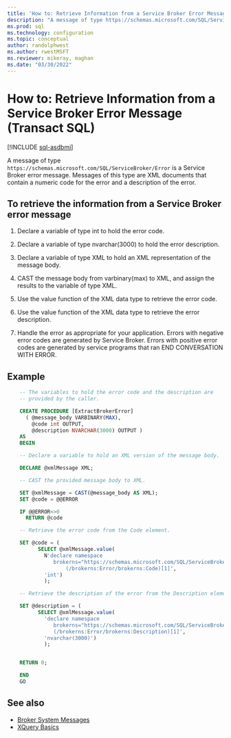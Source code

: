 ```yaml
---
title: 'How to: Retrieve Information from a Service Broker Error Message (Transact SQL)'
description: "A message of type https://schemas.microsoft.com/SQL/ServiceBroker/Error is a Service Broker error message."
ms.prod: sql
ms.technology: configuration
ms.topic: conceptual
author: randolphwest
ms.author: rwestMSFT
ms.reviewer: mikeray, maghan
ms.date: "03/30/2022"
---
```


# How to: Retrieve Information from a Service Broker Error Message (Transact SQL)

[!INCLUDE [sql-asdbmi](../../includes/applies-to-version/sql-asdbmi.md)]

A message of type `https://schemas.microsoft.com/SQL/ServiceBroker/Error` is a Service Broker error message. Messages of this type are XML documents that contain a numeric code for the error and a description of the error.

## To retrieve the information from a Service Broker error message

1. Declare a variable of type int to hold the error code.

2. Declare a variable of type nvarchar(3000) to hold the error description.

3. Declare a variable of type XML to hold an XML representation of the message body.

4. CAST the message body from varbinary(max) to XML, and assign the results to the variable of type XML.

5. Use the value function of the XML data type to retrieve the error code.

6. Use the value function of the XML data type to retrieve the error description.

7. Handle the error as appropriate for your application. Errors with negative error codes are generated by Service Broker. Errors with positive error codes are generated by service programs that ran END CONVERSATION WITH ERROR.

## Example

```sql
    -- The variables to hold the error code and the description are
    -- provided by the caller.

    CREATE PROCEDURE [ExtractBrokerError]
      ( @message_body VARBINARY(MAX),
        @code int OUTPUT,
        @description NVARCHAR(3000) OUTPUT )
    AS
    BEGIN

    -- Declare a variable to hold an XML version of the message body.

    DECLARE @xmlMessage XML;

    -- CAST the provided message body to XML.

    SET @xmlMessage = CAST(@message_body AS XML);
    SET @code = @@ERROR

    IF @@ERROR<>0
      RETURN @code

    -- Retrieve the error code from the Code element.

    SET @code = (
          SELECT @xmlMessage.value(
            N'declare namespace
               brokerns="https://schemas.microsoft.com/SQL/ServiceBroker/Error";
                   (/brokerns:Error/brokerns:Code)[1]',
            'int')
            );

    -- Retrieve the description of the error from the Description element.

    SET @description = (
          SELECT @xmlMessage.value(
            'declare namespace
               brokerns="https://schemas.microsoft.com/SQL/ServiceBroker/Error";
               (/brokerns:Error/brokerns:Description)[1]',
            'nvarchar(3000)')
            );


    RETURN 0;

    END
    GO
```

## See also

- [Broker System Messages](broker-system-messages.md)
- [XQuery Basics](../../xquery/xquery-basics.md)
